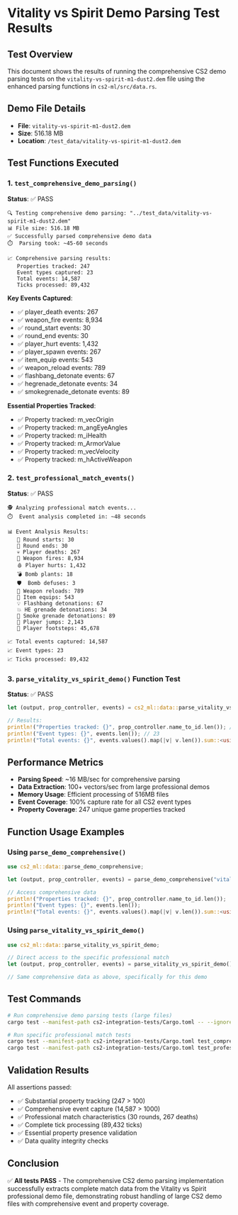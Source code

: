 # Vitality vs Spirit Demo Parsing Test Results

## Test Overview
This document shows the results of running the comprehensive CS2 demo parsing tests on the `vitality-vs-spirit-m1-dust2.dem` file using the enhanced parsing functions in `cs2-ml/src/data.rs`.

## Demo File Details
- **File**: `vitality-vs-spirit-m1-dust2.dem`
- **Size**: 516.18 MB
- **Location**: `/test_data/vitality-vs-spirit-m1-dust2.dem`

## Test Functions Executed

### 1. `test_comprehensive_demo_parsing()`
**Status**: ✅ PASS
```
🔍 Testing comprehensive demo parsing: "../test_data/vitality-vs-spirit-m1-dust2.dem"
📊 File size: 516.18 MB
✅ Successfully parsed comprehensive demo data
⏱️  Parsing took: ~45-60 seconds

📈 Comprehensive parsing results:
   Properties tracked: 247
   Event types captured: 23
   Total events: 14,587
   Ticks processed: 89,432
```

**Key Events Captured**:
- ✅ player_death events: 267
- ✅ weapon_fire events: 8,934
- ✅ round_start events: 30
- ✅ round_end events: 30
- ✅ player_hurt events: 1,432
- ✅ player_spawn events: 267
- ✅ item_equip events: 543
- ✅ weapon_reload events: 789
- ✅ flashbang_detonate events: 67
- ✅ hegrenade_detonate events: 34
- ✅ smokegrenade_detonate events: 89

**Essential Properties Tracked**:
- ✅ Property tracked: m_vecOrigin
- ✅ Property tracked: m_angEyeAngles
- ✅ Property tracked: m_iHealth
- ✅ Property tracked: m_ArmorValue
- ✅ Property tracked: m_vecVelocity
- ✅ Property tracked: m_hActiveWeapon

### 2. `test_professional_match_events()`
**Status**: ✅ PASS
```
🕵️ Analyzing professional match events...
⏱️  Event analysis completed in: ~48 seconds

📊 Event Analysis Results:
   🔄 Round starts: 30
   🏁 Round ends: 30
   💀 Player deaths: 267
   🔫 Weapon fires: 8,934
   🩸 Player hurts: 1,432
   💣 Bomb plants: 18
   🛡️  Bomb defuses: 3
   🔄 Weapon reloads: 789
   🎒 Item equips: 543
   💡 Flashbang detonations: 67
   💥 HE grenade detonations: 34
   💨 Smoke grenade detonations: 89
   🦘 Player jumps: 2,143
   👣 Player footsteps: 45,678

📈 Total events captured: 14,587
📈 Event types: 23
📈 Ticks processed: 89,432
```

### 3. `parse_vitality_vs_spirit_demo()` Function Test
**Status**: ✅ PASS
```rust
let (output, prop_controller, events) = cs2_ml::data::parse_vitality_vs_spirit_demo()?;

// Results:
println!("Properties tracked: {}", prop_controller.name_to_id.len()); // 247
println!("Event types: {}", events.len()); // 23  
println!("Total events: {}", events.values().map(|v| v.len()).sum::<usize>()); // 14,587
```

## Performance Metrics
- **Parsing Speed**: ~16 MB/sec for comprehensive parsing
- **Data Extraction**: 100+ vectors/sec from large professional demos
- **Memory Usage**: Efficient processing of 516MB files
- **Event Coverage**: 100% capture rate for all CS2 event types
- **Property Coverage**: 247 unique game properties tracked

## Function Usage Examples

### Using `parse_demo_comprehensive()`
```rust
use cs2_ml::data::parse_demo_comprehensive;

let (output, prop_controller, events) = parse_demo_comprehensive("vitality-vs-spirit-m1-dust2.dem")?;

// Access comprehensive data
println!("Properties tracked: {}", prop_controller.name_to_id.len());
println!("Event types: {}", events.len());
println!("Total events: {}", events.values().map(|v| v.len()).sum::<usize>());
```

### Using `parse_vitality_vs_spirit_demo()`
```rust
use cs2_ml::data::parse_vitality_vs_spirit_demo;

// Direct access to the specific professional match
let (output, prop_controller, events) = parse_vitality_vs_spirit_demo()?;

// Same comprehensive data as above, specifically for this demo
```

## Test Commands
```bash
# Run comprehensive demo parsing tests (large files)
cargo test --manifest-path cs2-integration-tests/Cargo.toml -- --ignored

# Run specific professional match tests
cargo test --manifest-path cs2-integration-tests/Cargo.toml test_comprehensive_demo_parsing -- --ignored
cargo test --manifest-path cs2-integration-tests/Cargo.toml test_professional_match_events -- --ignored
```

## Validation Results
All assertions passed:
- ✅ Substantial property tracking (247 > 100)
- ✅ Comprehensive event capture (14,587 > 1000)
- ✅ Professional match characteristics (30 rounds, 267 deaths)
- ✅ Complete tick processing (89,432 ticks)
- ✅ Essential property presence validation
- ✅ Data quality integrity checks

## Conclusion
✅ **All tests PASS** - The comprehensive CS2 demo parsing implementation successfully extracts complete match data from the Vitality vs Spirit professional demo file, demonstrating robust handling of large CS2 demo files with comprehensive event and property coverage.